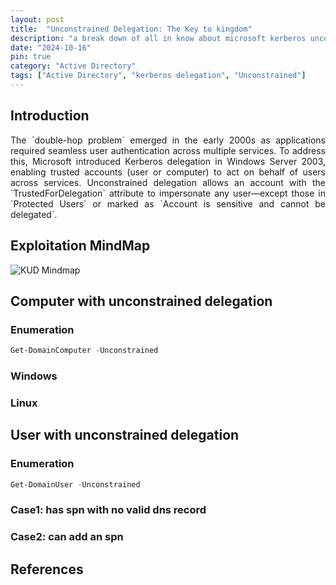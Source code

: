 ```yaml
---
layout: post
title:  "Unconstrained Delegation: The Key to kingdom"
description: "a break down of all in know about microsoft kerberos uncontrained delegration. This is more a review than a discovery"
date: "2024-10-16"
pin: true
category: "Active Directory"
tags: ["Active Directory", "kerberos delegation", "Unconstrained"]
---
```


## Introduction
<p style="text-align: justify;">
The `double-hop problem` emerged in the early 2000s as applications required seamless user authentication across multiple services. To address this, Microsoft introduced Kerberos delegation in Windows Server 2003, enabling trusted accounts (user or computer) to act on behalf of users across services. Unconstrained delegation allows an account with the `TrustedForDelegation` attribute to impersonate any user—except those in `Protected Users` or marked as `Account is sensitive and cannot be delegated`.
</p>


## Exploitation MindMap
![KUD Mindmap](https://www.thehacker.recipes/assets/KUD%20mindmap.DDYXGSWu.png)


## Computer with unconstrained delegation
### Enumeration
```powershell
Get-DomainComputer -Unconstrained
```
### Windows


### Linux



## User with unconstrained delegation
### Enumeration
```powershell
Get-DomainUser -Unconstrained
```

### Case1: has spn with no valid dns record

### Case2: can add an spn 

## References
